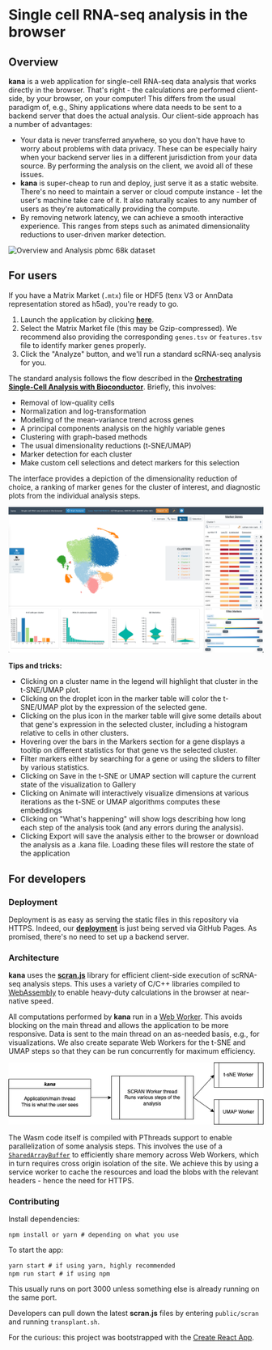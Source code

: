 # Single cell RNA-seq analysis in the browser

## Overview

**kana** is a web application for single-cell RNA-seq data analysis that works directly in the browser.
That's right - the calculations are performed client-side, by your browser, on your computer!
This differs from the usual paradigm of, e.g., Shiny applications where data needs to be sent to a backend server that does the actual analysis.
Our client-side approach has a number of advantages:

- Your data is never transferred anywhere, so you don't have have to worry about problems with data privacy.
  These can be especially hairy when your backend server lies in a different jurisdiction from your data source.
  By performing the analysis on the client, we avoid all of these issues.
- **kana** is super-cheap to run and deploy, just serve it as a static website.
  There's no need to maintain a server or cloud compute instance - let the user's machine take care of it.
  It also naturally scales to any number of users as they're automatically providing the compute.
- By removing network latency, we can achieve a smooth interactive experience.
  This ranges from steps such as animated dimensionality reductions to user-driven marker detection.

![Overview and Analysis pbmc 68k dataset](assets/pbmc_68k.gif)

## For users

If you have a Matrix Market (`.mtx`) file or HDF5 (tenx V3 or AnnData representation stored as h5ad), you're ready to go.

1. Launch the application by clicking [**here**](https://www.jkanche.com/scran.js.app).
2. Select the Matrix Market file (this may be Gzip-compressed).
   We recommend also providing the corresponding `genes.tsv` or `features.tsv` file to identify marker genes properly.
3. Click the "Analyze" button, and we'll run a standard scRNA-seq analysis for you.

The standard analysis follows the flow described in the [**Orchestrating Single-Cell Analysis with Bioconductor**](https://bioconductor.org/books/release/OSCA/).
Briefly, this involves:

- Removal of low-quality cells 
- Normalization and log-transformation
- Modelling of the mean-variance trend across genes
- A principal components analysis on the highly variable genes
- Clustering with graph-based methods
- The usual dimensionality reductions (t-SNE/UMAP)
- Marker detection for each cluster
- Make custom cell selections and detect markers for this selection

The interface provides a depiction of the dimensionality reduction of choice,
a ranking of marker genes for the cluster of interest,
and diagnostic plots from the individual analysis steps.

![Features](assets/pbmc_68k.png)

**Tips and tricks:**

- Clicking on a cluster name in the legend will highlight that cluster in the t-SNE/UMAP plot.
- Clicking on the droplet icon in the marker table will color the t-SNE/UMAP plot by the expression of the selected gene.
- Clicking on the plus icon in the marker table will give some details about that gene's expression in the selected cluster, including a histogram relative to cells in other clusters.
- Hovering over the bars in the Markers section for a gene displays a tooltip on different statistics for that gene vs the selected cluster.
- Filter markers either by searching for a gene or using the sliders to filter by various statistics.
- Clicking on Save in the t-SNE or UMAP section will capture the current state of the visualization to Gallery
- Clicking on Animate will interactively visualize dimensions at various iterations as the t-SNE or UMAP algorithms computes these embeddings
- Clicking on "What's happening" will show logs describing how long each step of the analysis took (and any errors during the analysis).
- Clicking Export will save the analysis either to the browser or download the analysis as a .kana file. Loading these files will restore the state of the application

## For developers

### Deployment 

Deployment is as easy as serving the static files in this repository via HTTPS.
Indeed, our [**deployment**](https://www.jkanche.com/scran.js.app) is just being served via GitHub Pages.
As promised, there's no need to set up a backend server.

### Architecture

**kana** uses the [**scran.js**](https://github.com/jkanche/scran.js) library for efficient client-side execution of scRNA-seq analysis steps.
This uses a variety of C/C++ libraries compiled to [WebAssembly](https://webassembly.org/) to enable heavy-duty calculations in the browser at near-native speed.

<!--
Traditional data analysis applications use ***function shipping***, where a client (or an application in the browser) wants to perform an operation on a dataset on a backend server.
The client makes an API call to the server asking it to compute a function, the server responds with the results of the operation and the client/app displays them. 
In **kana**, we replace the server with the users's own laptop/machine. 
-->

All computations performed by **kana** run in a [Web Worker](https://developer.mozilla.org/en-US/docs/Web/API/Web_Workers_API/Using_web_workers).
This avoids blocking on the main thread and allows the application to be more responsive.
Data is sent to the main thread on an as-needed basis, e.g., for visualizations. 
We also create separate Web Workers for the t-SNE and UMAP steps so that they can be run concurrently for maximum efficiency.

![Worker Model](assets/scran.js.app.workers.png)

The Wasm code itself is compiled with PThreads support to enable parallelization of some analysis steps.
This involves the use of a [`SharedArrayBuffer`](https://developer.mozilla.org/en-US/docs/Web/JavaScript/Reference/Global_Objects/SharedArrayBuffer) to efficiently share memory across Web Workers,
which in turn requires cross origin isolation of the site.
We achieve this by using a service worker to cache the resources and load the blobs with the relevant headers - hence the need for HTTPS.

### Contributing

Install dependencies:

```
npm install or yarn # depending on what you use
```

To start the app:

```
yarn start # if using yarn, highly recommended
npm run start # if using npm
```

This usually runs on port 3000 unless something else is already running on the same port.

Developers can pull down the latest **scran.js** files by entering `public/scran` and running `transplant.sh`.

For the curious: this project was bootstrapped with the [Create React App](https://github.com/facebook/create-react-app).
